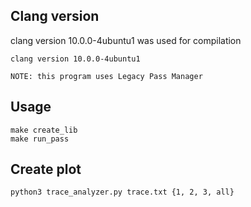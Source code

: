 ## Clang version
clang version 10.0.0-4ubuntu1 was used for compilation
```
clang version 10.0.0-4ubuntu1
```
`NOTE: this program uses Legacy Pass Manager`
## Usage
```
make create_lib
make run_pass
```

## Create plot
```
python3 trace_analyzer.py trace.txt {1, 2, 3, all}
```
